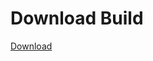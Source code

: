 # Download Build
[Download](https://github.com/Carmelosmexy1/Enigma-Public-Updated/releases/tag/Download)





















































































